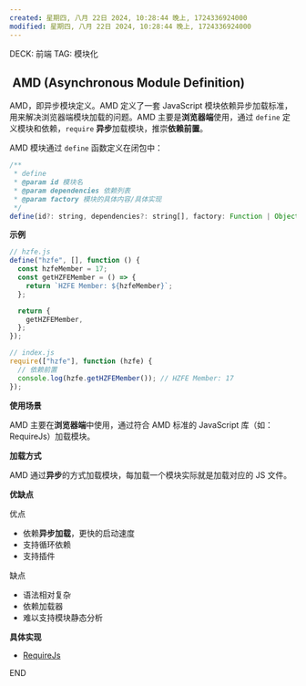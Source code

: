 ```yaml
---
created: 星期四, 八月 22日 2024, 10:28:44 晚上, 1724336924000
modified: 星期四, 八月 22日 2024, 10:28:44 晚上, 1724336924000
---
```


DECK: 前端
TAG: 模块化
##  AMD (Asynchronous Module Definition)[​](https://febook.hzfe.org/awesome-interview/book1/js-module-specs#22-amd-asynchronous-module-definition "Direct link to 2.2 AMD (Asynchronous Module Definition)")

AMD，即异步模块定义。AMD 定义了一套 JavaScript 模块依赖异步加载标准，用来解决浏览器端模块加载的问题。AMD 主要是**浏览器端**使用，通过 `define` 定义模块和依赖，`require` **异步**加载模块，推崇**依赖前置**。

AMD 模块通过 `define` 函数定义在闭包中：

```js
/**
 * define
 * @param id 模块名
 * @param dependencies 依赖列表
 * @param factory 模块的具体内容/具体实现
 */
define(id?: string, dependencies?: string[], factory: Function | Object);
```

**示例**

```js
// hzfe.js
define("hzfe", [], function () {
  const hzfeMember = 17;
  const getHZFEMember = () => {
    return `HZFE Member: ${hzfeMember}`;
  };

  return {
    getHZFEMember,
  };
});

// index.js
require(["hzfe"], function (hzfe) {
  // 依赖前置
  console.log(hzfe.getHZFEMember()); // HZFE Member: 17
});
```

**使用场景**

AMD 主要在**浏览器端**中使用，通过符合 AMD 标准的 JavaScript 库（如：RequireJs）加载模块。

**加载方式**

AMD 通过**异步**的方式加载模块，每加载一个模块实际就是加载对应的 JS 文件。

**优缺点**

优点

- 依赖**异步加载**，更快的启动速度
- 支持循环依赖
- 支持插件

缺点

- 语法相对复杂
- 依赖加载器
- 难以支持模块静态分析

**具体实现**

- [RequireJs](https://requirejs.org/)



END
<!--ID: 1723134263288-->

